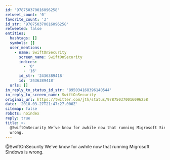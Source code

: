```yaml
---
id: '978750370016096258'
retweet_count: '0'
favorite_count: '3'
id_str: '978750370016096258'
retweeted: false
entities:
  hashtags: []
  symbols: []
  user_mentions:
    - name: SwiftOnSecurity
      screen_name: SwiftOnSecurity
      indices:
        - '0'
        - '16'
      id_str: '2436389418'
      id: '2436389418'
  urls: []
in_reply_to_status_id_str: '895034168396140544'
in_reply_to_screen_name: SwiftOnSecurity
original_url: https://twitter.com/jth/status/978750370016096258
date: '2018-03-27T21:47:27.000Z'
sitemap: false
robots: noindex
reply: true
title: >-
  @SwiftOnSecurity We’ve know for awhile now that running Migrosoft Sindows is
  wrong.
---
```


@SwiftOnSecurity We’ve know for awhile now that running Migrosoft Sindows is wrong.